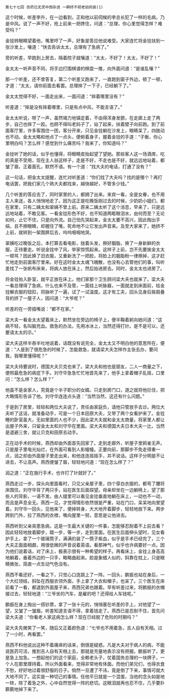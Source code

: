     第七十七回 百药已无灵中西杂进 一瞑终不视老幼同哀(1) 

   这个时候，听差李升，在一边看到，正和他以前伺候的李总长犯了一样的毛病，乃是中风。说了一声不好，抢上前来一把搀住，问道：“总理，你心里觉得怎样？难受吗？”

   金铨转眼睛望着他，嘴里哼了一声，好象是答应他说难受。大家连忙将金铨扶到一张沙发上，嚷道：“快去告诉太太，总理有了急病了。”

   旁的听差，早跑到上房去，隔着院子就嚷道：“太太，不好了！太太，不好了！”

   金太太一听声音不同，将手边打围棋谱的棋盘一推，向外面问道：“是谁乱嚷？”

   那一个听差，还不曾答复，第二个听差又跑来了，一直跑到窗子外边，顿了一顿，才道：“太太，请你前面去看罢。总理摔了一下子，已经躺下了。”

   金太太觉得不好，一面走出来，一面问道：“摔着哪里没有？”

   听差道：“摔是没有摔着哪里，只是有点中风，不能言语了。”

   金太太听说，呀了一声，虽然竭力地镇定着，不由得浑身发颤，在走廊上走了两步，自己也摔了一跤。也顾不得叫老妈子了，站了起来，扶着壁子向前跑。到了前面客厅里，许多客围住一团，客分开来，只见金铨躺在沙发上，眼睛呆了，四肢动也不动。金太太略和他点了一点头，便俯着身子，握着金铨的手道：“子衡，你心里明白吗？怎么样？感觉到什么痛苦吗？我来了，你知道吗？”

   金铨听了她的话，似乎也懂得，将眼睛皮抬起望了望她。那些客人这一场酒席，吃的真是不受用，现在主人翁这样子，走是不好，不走也是不好，就远远地站着，都皱了眉，正着面孔，默然不语。有一个道：“找大夫的电话，打通了没有？”

   这一句话，把金太太提醒，连忙对听差道：“你们找了大夫吗？找的是哪个？再打电话罢，把我们家几个熟大夫都找来，越快越好，不管多少钱。”

   几个听差的答应去了，同时家里的人，都拥了出来。来宾一看，全是女眷，也不用主人来送，各人悄悄地走了。因为这正是吃晚饭刚过去的时候，少奶奶小姐们，都在家里，只有二姨太和翠姨不曾上前。原来二姨太听了这个消息，早来了，只是远远地站着，不敢见客。一看金铨形色不好，也不知道两眶眼泪水，由何而至？无论如何，止它不住，只是向外流。自己怕先哭起来，金太太要不高兴，因此掏出手绢，且不擦眼睛，却握住了嘴，死命地不让它发出声音来。及至大家来了，她挤不上前，就转到一架围屏后去，呜呜咽咽地哭。

   翠姨吃过晚饭之后，本打算去看电影，拢着头发，擦好胭脂，换了一身新鲜的衣服，正待要走。听说金铨中了风，举家惊慌起来。这样子上前，岂不先要挨金太太一顿骂？因此换了旧衣服，又重新洗了一把脸，将脸上的胭脂粉一律擦掉，这才赶忙地走到前面客厅里来。好在这时金太太魂飞魄散，也没有心去管他们的事，叫听差找了一张帆布床来，将病人放在床上，然后抬进房去。同时，金太太也进房了。

   将金铨抬入卧室，就平正放在床上。他们家那个卫生顾问梁大夫也就来了。梁大夫一看总理得了急病，什么也来不及管，一面挂上听脉器，一面就走到床面前，给金铨解衣服的钮扣，将脉听了一遍，试了一试温度。这才有工夫，回头见身后挨肩叠背的挤了一屋子人，因问道：“大爷呢？”

   听差的在一旁插嘴说：“都不在家。”

   梁大夫一看金太太望着床上，默然坐在旁边的椅子上，便半鞠着躬向她问道：“这病不轻，名叫脑充血。救急的办法，先用冰冰上，当然还得打针。是不是可以，还要请太太的示。”

   梁大夫这样半吞半吐地说着，话既没有说完全，金太太又不明白他的意思所在，便道：“人是到了很危急的时候了，怎能救急，就请梁大夫怎样作主张去办，要问我，我哪里懂得呢？”

   梁大夫待要说时，德国大夫贝克也来了。梁大夫和他也是朋友，二人一商量之下，便照最危急的病症下手。刘守华急急忙忙地首先来了，他手上拿着帽子乱摇，口里问：“怎么样？怎么样？”

   他虽不是金家人，究竟是个半子职分的女婿。只走到房门口，道之就将他拦住，把大略情形告诉了他。刘守华连连点头道：“当然当然，这还有什么问题。”

   于是到了房里，轻轻和两位大夫说了，责任由家庭负，请他只管放手去诊。两位大夫听了这话，就准备动手，可是一个日本田原大夫，又带了两个女看护来了。金铨睡的卧室虽大，无如里面的人也不少，因此梁大夫就和金太太商量，将家里人都让出屋子外来，只留金太太和刘守华在里面。梁大夫和德国大夫日本大夫一比，当然是退避三舍，就让贝克和田原去动手。

   正在动手术的时候，燕西却由外面首先回家了。走到走廊外，听屋子里鸦雀无声。只是屋子里电光灿烂，在外面可看到人影幢幢。正要向前，那脚步不免走得重一点，润之却由外面屋子里走出来，和他连连摇摇手，并不说话。这样子分明是不让进去，不让高声。燕西便皱了眉，轻轻地问道：“现在怎么样了？”

   润之道：“正在施行手术，也许打了针就好了。”

   燕西走过一步，探头向里面看时，只见父亲屋子里，四个穿白衣服的，都弯了腰将床围住。刘守华背了两只手，站在医生后面探望。母亲却坐在一边躺椅上，望了那些人的背影，一语不发。由人缝里可以看见金铨垂直地躺在床上，一动也不一动，而且是声息全无。燕西一见，才觉得情形依然很是严重，站在门口，呆呆地向里望着。刘守华一回头，见他来了，便掉转身，大大地开着脚步，轻轻地放下来。两步跨到门外，拉了燕西的衣襟，嘴向屋里一努，意思是让他进去。

   燕西听到父亲突患急病，这是一生最大关键的一件事，怎能够忍耐着不上前去看？因此轻轻地放着脚步，踏一步，等一步，走到里面。在医生后面伸头望时，见女看护手上，拿了一个玻璃筒子，满满的装了一筒子紫血，似乎是手术已经完了，三个大夫正面面相觑，用很低微的声音说着英语。看那神气，似乎也许病要好一点。因为他们说着话，对了床上，极表示很有一种希望的样子。再看床上，金铨上身高高地躺着，垂着外边的一只手，略略曲起来。脸是象蜡人似的，斜靠在枕上，只是眼睛微张，简直一点生动气色没有。

   燕西不看还好，一看之下，只觉心口连跳上了一阵。一回头，鹏振也站在身后，一个大红领结，斜坠在西服衣领外面，手上拿了大衣和帽子，也呆了。三个医生在床前看了一看，都退到外面屋子来，燕西兄弟也跟着。早有听差过来，将鹏振的衣帽接过去，轻轻地道：“三爷坐的汽车，是雇的吧？还得给人车钱呢。”

   鹏振在身上掏出一搭钞票，拿了一张十元的，悄悄塞在听差的手上，对他望了一望，又皱了一皱眉。听差知道言语不得，拿着钱走了。燕西已是忍耐不住，首先问梁大夫道：“你看老人家这病怎么样？现在已经脱了危险的时期吗？”

   梁大夫先微笑了一笑，随后又正着颜色道：“七爷也不用着急，吉人自有天相。过了一小时，再看罢。”

   燕西不料他说出这种不着痛痒的话来，倒很是疑惑。凡是大夫对于病人的病，不能说医药可活，推到吉人自有天相上去，那就是充量地表示没有把握。鹏振听了，更是急上加急。一想起他们的这个家庭，全赖老头子，仗着国务总理的一块牌子，一个人在那里撑持着。所以外面看来，觉得非常地有体面。而他们弟兄们，也得衣食不愁，好好地过着很舒服的日子。倘然一旦遭了不讳，竟是倒了下来，事情可就大大地不同了。这实是一种切己的事情。任他平日就是一个混蛋，当他的念头如是地一转，除了着急之外，心中自然觉得一阵的悲切。这眼泪就再也忍不住，几乎要扑簌簌地掉下来了。

